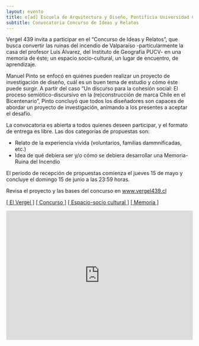 ```yaml
---
layout: evento
title: e[ad] Escuela de Arquitectura y Diseño, Pontificia Universidad Católica de Valparaíso
subtitle: Convocatoria Concurso de Ideas y Relatos
---
```

<div class='bloque'>
	<article class="h-entry">
		<div class="e-content p-summary p-name">
			<div class='bloque'>
				<p>Vergel 439 invita a participar en el “Concurso de Ideas y Relatos”, que busca convertir las ruinas del incendio de Valparaíso -particularmente la casa del profesor Luis Álvarez, del Instituto de Geografía PUCV-  en una memoria de éste;  un espacio socio-cultural, un lugar de encuentro, de aprendizaje.</p>
			</div>
			<div class='bloque'>
				<p>Manuel Pinto se enfocó en quiénes pueden realizar un proyecto de investigación de diseño, cuál es un buen tema de estudio y cómo éste puede surgir. A partir del caso “Un discurso para la cohesión social: El proceso semiótico-discursivo en la (re)construcción de marca Chile en el Bicentenario”, Pinto concluyó que todos los diseñadores son capaces de abordar un proyecto de investigación, animando a los presentes a aceptar el desafío.</p>
			</div>
			<div class='bloque'>
				<p>La convocatoria es abierta a todos quienes deseen participar, y el formato de entrega es libre. <span class='gruesa'>Las dos categorías de propuestas son:</span>
					<ul>
    					<li>Relato de la experiencia vivida (voluntarios, familias dammnificadas, etc.)</li>
    					<li>Idea de qué debiera ser y/o cómo se debiera desarrollar una Memoria-Ruina del Incendio</li>
    				</ul>
				</p>
			</div>
			<div class='bloque'>
				<p>El período de recepción de propuestas comienza el <span class='gruesa'>jueves 15 de mayo y concluye el domingo 15 de junio a las 23:59 horas.</span></p>
				<p>Revisa el proyecto y las bases del concurso en <a href='http://vergel439.cl/'>www.vergel439.cl</a></p>
			</div>
		</div>
		<div class='keywords'>
			<p class='palabras'><a href='#'>[ El Vergel ]</a> <a href='#'>[ Concurso ]</a> <a href='#'>[ Espacio-socio cultural ]</a> <a href='#'>[ Memoria ]</a></p>
		</div>
	</article> 
</div>
<div class='bloque mapa'><!-- si es que el evento posee un geopunto, localizando el evento, se mostrará esto -->
	<iframe src="https://www.google.com/maps/embed?pb=!1m18!1m12!1m3!1d3343.9822146965153!2d-71.61406989259028!3d-33.05693506597166!2m3!1f0!2f0!3f0!3m2!1i1024!2i768!4f13.1!3m3!1m2!1s0x9689e0e737fbaa19%3A0x88466b69c43426f5!2sEl+Vergel+40!5e0!3m2!1ses-419!2scl!4v1400801395756" width="100%" height="350" frameborder="0" style="border:0"></iframe>
</div>
